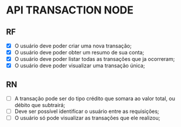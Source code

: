 # API TRANSACTION NODE

## RF
- [x] O usuário deve poder criar uma nova transação;
- [x] O usuário deve poder obter um resumo de sua conta;
- [x] O usuário deve poder listar todas as transações que ja ocorreram;
- [x] O usuário deve poder visualizar uma transação única;

## RN
- [ ] A transação pode ser do tipo crédito que somara ao valor total, ou débito que subtrairá;
- [ ] Deve ser possível identificar o usuário entre as requisições;
- [ ] O usuário só pode visualizar as transações que ele realizou;